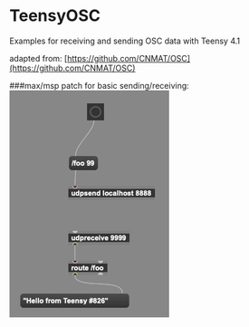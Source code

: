 # TeensyOSC
Examples for receiving and sending OSC data with Teensy 4.1

adapted from: [https://github.com/CNMAT/OSC](https://github.com/CNMAT/OSC)


###max/msp patch for basic sending/receiving:
![max/msp osc patch](img/maxmsp_osc.png)